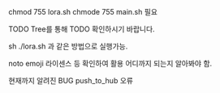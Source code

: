 chmod 755 lora.sh
chmode 755 main.sh 필요

TODO Tree를 통해 TODO 확인하시기 바랍니다.

sh ./lora.sh 과 같은 방법으로 실행가능.

noto emoji 라이센스 등 확인하여 활용 어디까지 되는지 알아봐야 함.


현재까지 알려진 BUG
push_to_hub 오류
